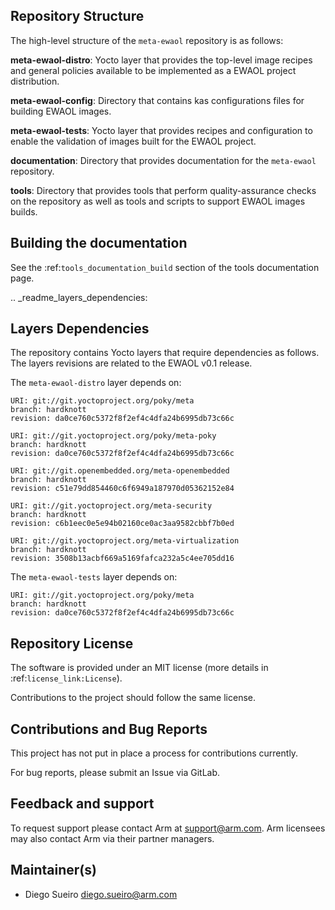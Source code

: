 ## Repository Structure

The high-level structure of the `meta-ewaol` repository is as follows:

**meta-ewaol-distro**:
  Yocto layer that provides the top-level image recipes and general policies
  available to be implemented as a EWAOL project distribution.

**meta-ewaol-config**:
  Directory that contains kas configurations files for building EWAOL images.

**meta-ewaol-tests**:
  Yocto layer that provides recipes and configuration to enable the validation
  of images built for the EWAOL project.

**documentation**:
  Directory that provides documentation for the `meta-ewaol` repository.

**tools**:
  Directory that provides tools that perform quality-assurance checks on the
  repository as well as tools and scripts to support EWAOL images builds.

## Building the documentation

See the :ref:`tools_documentation_build` section of the tools documentation page.

.. _readme_layers_dependencies:

## Layers Dependencies

The repository contains Yocto layers that require dependencies as follows. The
layers revisions are related to the EWAOL v0.1 release.

The `meta-ewaol-distro` layer depends on:

    URI: git://git.yoctoproject.org/poky/meta
    branch: hardknott
    revision: da0ce760c5372f8f2ef4c4dfa24b6995db73c66c

    URI: git://git.yoctoproject.org/poky/meta-poky
    branch: hardknott
    revision: da0ce760c5372f8f2ef4c4dfa24b6995db73c66c

    URI: git://git.openembedded.org/meta-openembedded
    branch: hardknott
    revision: c51e79dd854460c6f6949a187970d05362152e84

    URI: git://git.yoctoproject.org/meta-security
    branch: hardknott
    revision: c6b1eec0e5e94b02160ce0ac3aa9582cbbf7b0ed

    URI: git://git.yoctoproject.org/meta-virtualization
    branch: hardknott
    revision: 3508b13acbf669a5169fafca232a5c4ee705dd16


The `meta-ewaol-tests` layer depends on:

    URI: git://git.yoctoproject.org/poky/meta
    branch: hardknott
    revision: da0ce760c5372f8f2ef4c4dfa24b6995db73c66c

## Repository License

The software is provided under an MIT license (more details in
:ref:`license_link:License`).

Contributions to the project should follow the same license.

## Contributions and Bug Reports

This project has not put in place a process for contributions currently.

For bug reports, please submit an Issue via GitLab.

## Feedback and support

To request support please contact Arm at support@arm.com. Arm licensees may
also contact Arm via their partner managers.

## Maintainer(s)

* Diego Sueiro <diego.sueiro@arm.com>
